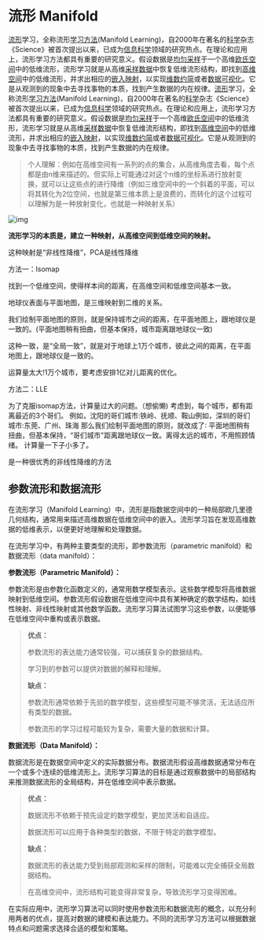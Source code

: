 # 流形 Manifold

[流形](https://baike.baidu.com/item/流形/2884058?fromModule=lemma_inlink)学习，全称流形[学习方法](https://baike.baidu.com/item/学习方法/141?fromModule=lemma_inlink)(Manifold Learning)，自2000年在著名的[科学](https://baike.baidu.com/item/科学/5400107?fromModule=lemma_inlink)杂志《Science》被首次提出以来，已成为[信息科学](https://baike.baidu.com/item/信息科学/1296011?fromModule=lemma_inlink)领域的研究热点。在理论和应用上，流形学习方法都具有重要的研究意义。假设数据是[均匀采样](https://baike.baidu.com/item/均匀采样/4891653?fromModule=lemma_inlink)于一个高维[欧氏空间](https://baike.baidu.com/item/欧氏空间/8282013?fromModule=lemma_inlink)中的低维流形，流形学习就是从高维[采样数据](https://baike.baidu.com/item/采样数据/7656238?fromModule=lemma_inlink)中恢复低维流形结构，即找到[高维空间](https://baike.baidu.com/item/高维空间/692559?fromModule=lemma_inlink)中的低维流形，并求出相应的[嵌入映射](https://baike.baidu.com/item/嵌入映射/18882055?fromModule=lemma_inlink)，以实现[维数约简](https://baike.baidu.com/item/维数约简/5067217?fromModule=lemma_inlink)或者[数据可视化](https://baike.baidu.com/item/数据可视化/1252367?fromModule=lemma_inlink)。它是从观测到的现象中去寻找事物的本质，找到产生数据的内在规律。[流形](https://baike.baidu.com/item/流形/2884058?fromModule=lemma_inlink)学习，全称流形[学习方法](https://baike.baidu.com/item/学习方法/141?fromModule=lemma_inlink)(Manifold Learning)，自2000年在著名的[科学](https://baike.baidu.com/item/科学/5400107?fromModule=lemma_inlink)杂志《Science》被首次提出以来，已成为[信息科学](https://baike.baidu.com/item/信息科学/1296011?fromModule=lemma_inlink)领域的研究热点。在理论和应用上，流形学习方法都具有重要的研究意义。假设数据是[均匀采样](https://baike.baidu.com/item/均匀采样/4891653?fromModule=lemma_inlink)于一个高维[欧氏空间](https://baike.baidu.com/item/欧氏空间/8282013?fromModule=lemma_inlink)中的低维流形，流形学习就是从高维[采样数据](https://baike.baidu.com/item/采样数据/7656238?fromModule=lemma_inlink)中恢复低维流形结构，即找到[高维空间](https://baike.baidu.com/item/高维空间/692559?fromModule=lemma_inlink)中的低维流形，并求出相应的[嵌入映射](https://baike.baidu.com/item/嵌入映射/18882055?fromModule=lemma_inlink)，以实现[维数约简](https://baike.baidu.com/item/维数约简/5067217?fromModule=lemma_inlink)或者[数据可视化](https://baike.baidu.com/item/数据可视化/1252367?fromModule=lemma_inlink)。它是从观测到的现象中去寻找事物的本质，找到产生数据的内在规律。

> 个人理解：例如在高维空间有一系列的点的集合，从高维角度去看，每个点都是由n维来描述的。但实际上可能通过对这个n维的坐标系进行放射变换，就可以让这些点的进行降维（例如三维空间中的一个斜着的平面，可以将其转化为2位空间，也就是第三维本质上是浪费的，而转化的这个过程可以理解为是一种放射变化，也就是一种映射关系）

![img](https://pic3.zhimg.com/v2-721c4988bd5a019a4deb6274c89e2d96_r.jpg)

**流形学习的本质是，建立一种映射，从高维空间到低维空间的映射。**

这种映射是“非线性降维”，PCA是线性降维





方法一：Isomap

找到一个低维空间，使得样本间的距离，在高维空间和低维空间基本一致。

地球仪表面与平面地图，是三维映射到二维的关系。

我们绘制平面地图的原则，就是保持城市之间的距离，在平面地图上，跟地球仪是一致的。(平面地图稍有扭曲，但基本保持，城市距离跟地球仪一致)

这种一致，是“全局一致”，就是对于地球上1万个城市，彼此之间的距离，在平面地图上，跟地球仪是一致的。

运算量太大!1万个城市，要考虑安排1亿对儿距离的优化。



方法二：LLE

为了克服isomap方法，计算量过大的问题。（想偷懒)
考虑到，每个城市，都有距离最近的3个哥们。
例如，沈阳的哥们城市:铁岭、抚顺、鞍山例如，深圳的哥们城市:东莞、广州、珠海
那么我们绘制平面地图的原则，就改成了∶
平面地图稍有扭曲，但基本保持，“哥们城市"距离跟地球仪一致。离得太远的城市，不用照顾情绪。
计算量一下子小多了。



是一种很优秀的非线性降维的方法



## 参数流形和数据流形

在流形学习（Manifold Learning）中，流形是指数据空间中的一种局部欧几里德几何结构，通常用来描述高维数据在低维空间中的嵌入。流形学习旨在发现高维数据的低维表示，以便更好地理解和处理数据。

 

在流形学习中，有两种主要类型的流形，即参数流形（parametric manifold）和数据流形（data manifold）：

**参数流形（Parametric Manifold）：**

参数流形是由参数化函数定义的，通常用数学模型表示。这些数学模型将高维数据映射到低维空间。参数流形假设数据在低维空间中具有某种确定的数学结构，如线性映射、非线性映射或其他数学函数。流形学习算法试图学习这些参数，以便能够在低维空间中重构或表示数据。

> **优点：**
>
> 参数流形的表达能力通常较强，可以捕获复杂的数据结构。
>
> 学习到的参数可以提供对数据的解释和理解。
>
> **缺点：**
>
> 参数流形通常依赖于先验的数学模型，这些模型可能不够灵活，无法适应所有类型的数据。
>
> 参数流形的学习过程可能较为复杂，需要大量的数据和计算。
>
>  

**数据流形（Data Manifold）：**

数据流形是在数据空间中定义的实际数据分布。数据流形假设高维数据通常分布在一个或多个连续的低维流形上。流形学习算法的目标是通过观察数据中的局部结构来推测数据流形的全局结构，并在低维空间中表示数据。

> **优点：**
>
> 数据流形不依赖于预先设定的数学模型，更加灵活和自适应。
>
> 数据流形可以应用于各种类型的数据，不限于特定的数学模型。
>
> **缺点：**
>
> 数据流形的表达能力受到局部观测和采样的限制，可能难以完全捕获全局数据结构。
>
> 在高维空间中，流形结构可能变得非常复杂，导致流形学习变得困难。
>
>  

在实际应用中，流形学习算法可以同时使用参数流形和数据流形的概念，以充分利用两者的优点，提高对数据的建模和表达能力。不同的流形学习方法可以根据数据特点和问题需求选择合适的模型和策略。



 